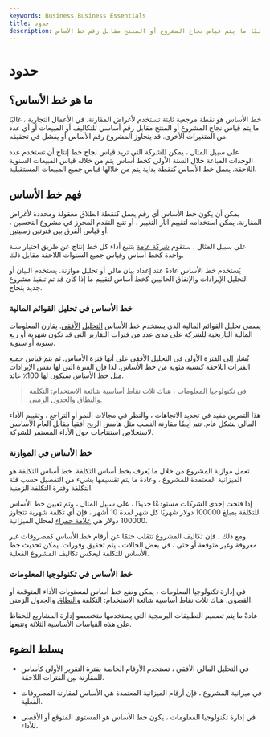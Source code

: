 ```yaml
---
keywords: Business,Business Essentials
title: حدود
description: خط الأساس هو نقطة مرجعية ثابتة تستخدم لأغراض المقارنة. في الأعمال التجارية ، غالبًا ما يتم قياس نجاح المشروع أو المنتج مقابل رقم خط الأساس.
---
```


# حدود
## ما هو خط الأساس؟

خط الأساس هو نقطة مرجعية ثابتة تستخدم لأغراض المقارنة. في الأعمال التجارية ، غالبًا ما يتم قياس نجاح المشروع أو المنتج مقابل رقم أساسي للتكاليف أو المبيعات أو أي عدد من المتغيرات الأخرى. قد يتجاوز المشروع رقم الأساس أو يفشل في تحقيقه.

على سبيل المثال ، يمكن للشركة التي تريد قياس نجاح خط إنتاج أن تستخدم عدد الوحدات المباعة خلال السنة الأولى كخط أساس يتم من خلاله قياس المبيعات السنوية اللاحقة. يعمل خط الأساس كنقطة بداية يتم من خلالها قياس جميع المبيعات المستقبلية.

## فهم خط الأساس

يمكن أن يكون خط الأساس أي رقم يعمل كنقطة انطلاق معقولة ومحددة لأغراض المقارنة. يمكن استخدامه لتقييم آثار التغيير ، أو تتبع التقدم المحرز في مشروع التحسين ، أو قياس الفرق بين فترتين زمنيتين.

على سبيل المثال ، ستقوم [شركة عامة](/publiccompany) بتتبع أداء كل خط إنتاج عن طريق اختيار سنة واحدة كخط أساس وقياس جميع السنوات اللاحقة مقابل ذلك.

يُستخدم خط الأساس عادةً عند إعداد بيان مالي أو تحليل موازنة. يستخدم البيان أو التحليل الإيرادات والإنفاق الحاليين كخط أساس لتقييم ما إذا كان قد تم تنفيذ مشروع جديد بنجاح.

### خط الأساس في تحليل القوائم المالية

يسمى تحليل القوائم المالية الذي يستخدم خط الأساس [التحليل](/horizontalanalysis) [الأفقي](/horizontalanalysis). يقارن المعلومات المالية التاريخية للشركة على مدى عدد من فترات التقارير التي قد تكون شهرية أو ربع سنوية أو سنوية.

يُشار إلى الفترة الأولى في التحليل الأفقي على أنها فترة الأساس. ثم يتم قياس جميع الفترات اللاحقة كنسبة مئوية من خط الأساس. لذا فإن الفترة التي لها نفس الإيرادات مثل خط الأساس سيكون لها 100٪ عائد.

> في تكنولوجيا المعلومات ، هناك ثلاث نقاط أساسية شائعة الاستخدام: التكلفة والنطاق والجدول الزمني.

>

هذا التمرين مفيد في تحديد الاتجاهات ، والنظر في مجالات النمو أو التراجع ، وتقييم الأداء المالي بشكل عام. تتم أيضًا مقارنة النسب مثل هامش الربح أفقياً مقابل العام الأساسي لاستخلاص استنتاجات حول الأداء المستمر للشركة.

### خط الأساس في الموازنة

تعمل موازنة المشروع من خلال ما يُعرف بخط أساس التكلفة. خط أساس التكلفة هو الميزانية المعتمدة للمشروع ، وعادة ما يتم تقسيمها بشيء من التفصيل حسب فئة التكلفة وفترة التكلفة الزمنية.

إذا فتحت إحدى الشركات مستودعًا جديدًا ، على سبيل المثال ، وتم تعيين خط الأساس للتكلفة بمبلغ 100000 دولار شهريًا كل شهر لمدة 10 أشهر ، فإن أي تكلفة شهرية تتجاوز 100000 دولار هي [علامة حمراء](/redflag) لمحلل الميزانية.

ومع ذلك ، فإن تكاليف المشروع تتقلب حتمًا عن أرقام خط الأساس كمصروفات غير معروفة وغير متوقعة أو حتى ، في بعض الحالات ، يتم تحقيق وفورات. يمكن تحديث خط الأساس للتكلفة ليعكس تكاليف المشروع الفعلية.

### خط الأساس في تكنولوجيا المعلومات

في إدارة تكنولوجيا المعلومات ، يمكن وضع خط أساس لمستويات الأداء المتوقعة أو القصوى. هناك ثلاث نقاط أساسية شائعة الاستخدام: التكلفة [والنطاق](/scope) والجدول الزمني.

عادةً ما يتم تصميم التطبيقات البرمجية التي يستخدمها متخصصو إدارة المشاريع للحفاظ على هذه القياسات الأساسية الثلاثة وتتبعها.

## يسلط الضوء

- في التحليل المالي الأفقي ، تستخدم الأرقام الخاصة بفترة التقرير الأولى كأساس للمقارنة بين الفترات اللاحقة.

- في ميزانية المشروع ، فإن أرقام الميزانية المعتمدة هي الأساس لمقارنة المصروفات الفعلية.

- في إدارة تكنولوجيا المعلومات ، يكون خط الأساس هو المستوى المتوقع أو الأقصى للأداء.

